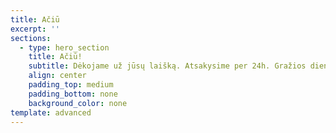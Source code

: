 ```yaml
---
title: Ačiū
excerpt: ''
sections:
  - type: hero_section
    title: Ačiū!
    subtitle: Dėkojame už jūsų laišką. Atsakysime per 24h. Gražios dienos!
    align: center
    padding_top: medium
    padding_bottom: none
    background_color: none
template: advanced
---
```

